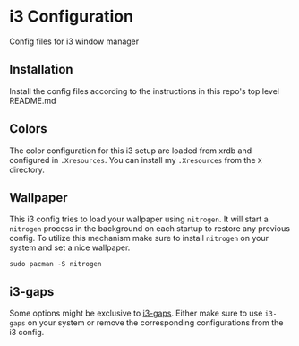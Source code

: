 # i3 Configuration

Config files for i3 window manager

## Installation
Install the config files according to the instructions in this repo's top level README.md

## Colors
The color configuration for this i3 setup are loaded from xrdb and configured in `.Xresources`. You can install my `.Xresources` from the `X` directory.

## Wallpaper
This i3 config tries to load your wallpaper using `nitrogen`. It will start a `nitrogen` process in the background on each startup to restore any previous config. To utilize this mechanism make sure to install `nitrogen` on your system and set a nice wallpaper.

    sudo pacman -S nitrogen

## i3-gaps
Some options might be exclusive to [i3-gaps](https://github.com/Airblader/i3). Either make sure to use `i3-gaps` on your system or remove the corresponding configurations from the i3 config.
